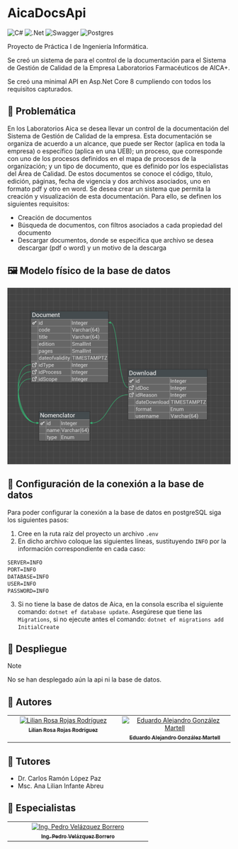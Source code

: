 # AicaDocsApi

![C#](https://img.shields.io/badge/c%23-%23239120.svg?style=for-the-badge&logo=csharp&logoColor=white)
![.Net](https://img.shields.io/badge/.NET-5C2D91?style=for-the-badge&logo=.net&logoColor=white)
![Swagger](https://img.shields.io/badge/-Swagger-%23Clojure?style=for-the-badge&logo=swagger&logoColor=white)
![Postgres](https://img.shields.io/badge/postgres-%23316192.svg?style=for-the-badge&logo=postgresql&logoColor=white)


Proyecto de Práctica I de Ingeniería Informática.

Se creó un sistema de para el control de la documentación para el Sistema
de Gestión de Calidad de la Empresa Laboratorios Farmacéuticos de AICA+.

Se creó una minimal API en Asp.Net Core 8 cumpliendo con todos los requisitos 
capturados.


## 📖 Problemática

En los Laboratorios Aica se desea llevar un control de la documentación del
Sistema de Gestión de Calidad de la empresa. Esta documentación se organiza
de acuerdo a un alcance, que puede ser Rector (aplica en toda la empresa) o
específico (aplica en una UEB); un proceso, que corresponde con uno de los
procesos definidos en el mapa de procesos de la organización; y un 
tipo de documento, que es definido por los especialistas del Área de Calidad.
De estos documentos se conoce el código, título, edición, páginas, fecha
de vigencia y dos archivos asociados, uno en formato pdf y otro en word. 
Se desea crear un sistema que permita la creación y visualización de esta 
documentación. Para ello, se definen los siguientes requisitos:
- Creación de documentos
- Búsqueda de documentos, con filtros asociados a cada propiedad del documento
- Descargar documentos, donde se especifica que archivo se desea descargar (pdf o word) y un motivo de la descarga


## 🖼️ Modelo físico de la base de datos
![modelo fisico](Assets/modelo.png)

## 📶 Configuración de la conexión a la base de datos
Para poder configurar la conexión a la base de datos en postgreSQL siga los siguientes pasos:
1. Cree en la ruta raíz del proyecto un archivo `.env`
2. En dicho archivo coloque las siguientes líneas, sustituyendo `INFO` por la información 
correspondiente en cada caso: 
``` dotenv
SERVER=INFO
PORT=INFO
DATABASE=INFO
USER=INFO
PASSWORD=INFO
```
3. Si no tiene la base de datos de Aica, en la consola escriba el siguiente comando: `dotnet ef database update`.
Asegúrese que tiene las `Migrations`, si no ejecute antes el comando: `dotnet ef migrations add InitialCreate`

## 🚀 Despliegue
> [!NOTE]  
> No se han desplegado aún la api ni la base de datos.

## 👥 Autores
<table>
    <tbody>
        <tr>
            <td align="center" valign="top" width="40%"><a href="https://github.com/LilyRosa"><img src="https://avatars.githubusercontent.com/u/135471998?v=3?s=100" width="100px;" alt="Lilian Rosa Rojas Rodríguez"/><br /><sub><b>Lilian Rosa Rojas Rodríguez</b></sub></a><br/> </td>
            <td align="center" valign="top" width="40%"><a href="https://github.com/EduardoProfe666"><img src="https://avatars.githubusercontent.com/u/119138695?v=3?s=100" width="100px;" alt="Eduardo Alejandro González Martell"/><br /><sub><b>Eduardo Alejandro González Martell</b></sub></a><br/> </td>
        </tr>
    </tbody>
</table>

## 👥 Tutores
- Dr. Carlos Ramón López Paz
- Msc. Ana Lilian Infante Abreu

## 👥 Especialistas
<table>
    <tbody>
        <tr>
            <td align="center" valign="top" width="70%"><a href="https://github.com/pedrydev"><img src="https://avatars.githubusercontent.com/u/54073823?v=3?s=100" width="100px;" alt="Ing. Pedro Velázquez Borrero"/><br /><sub><b>Ing. Pedro Velázquez Borrero</b></sub></a><br/> </td>
        </tr>
    </tbody>
</table>
